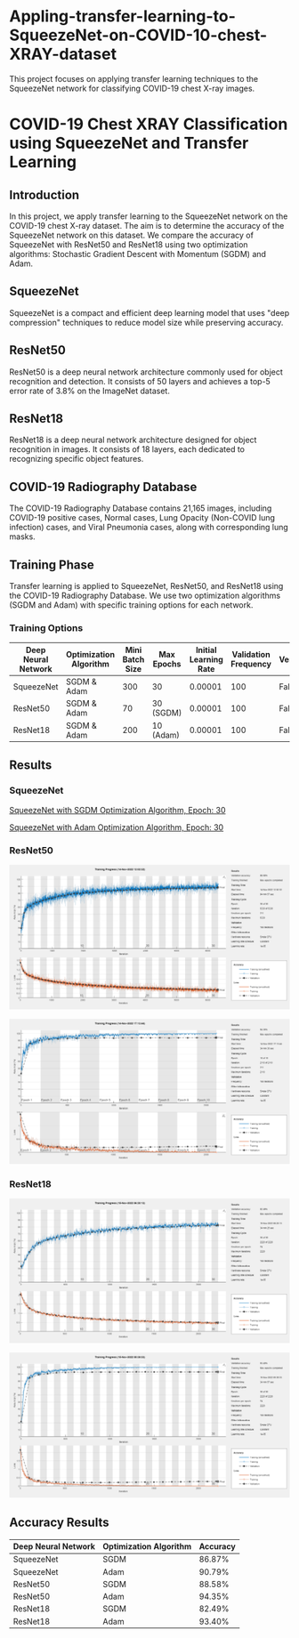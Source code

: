 # Appling-transfer-learning-to-SqueezeNet-on-COVID-10-chest-XRAY-dataset
This project focuses on applying transfer learning techniques to the SqueezeNet network for classifying COVID-19 chest X-ray images.
# COVID-19 Chest XRAY Classification using SqueezeNet and Transfer Learning

## Introduction
In this project, we apply transfer learning to the SqueezeNet network on the COVID-19 chest X-ray dataset. The aim is to determine the accuracy of the SqueezeNet network on this dataset. We compare the accuracy of SqueezeNet with ResNet50 and ResNet18 using two optimization algorithms: Stochastic Gradient Descent with Momentum (SGDM) and Adam.

## SqueezeNet
SqueezeNet is a compact and efficient deep learning model that uses "deep compression" techniques to reduce model size while preserving accuracy.

## ResNet50
ResNet50 is a deep neural network architecture commonly used for object recognition and detection. It consists of 50 layers and achieves a top-5 error rate of 3.8% on the ImageNet dataset.

## ResNet18
ResNet18 is a deep neural network architecture designed for object recognition in images. It consists of 18 layers, each dedicated to recognizing specific object features.

## COVID-19 Radiography Database
The COVID-19 Radiography Database contains 21,165 images, including COVID-19 positive cases, Normal cases, Lung Opacity (Non-COVID lung infection) cases, and Viral Pneumonia cases, along with corresponding lung masks.

## Training Phase
Transfer learning is applied to SqueezeNet, ResNet50, and ResNet18 using the COVID-19 Radiography Database. We use two optimization algorithms (SGDM and Adam) with specific training options for each network.

### Training Options

| Deep Neural Network   | Optimization Algorithm | Mini Batch Size | Max Epochs | Initial Learning Rate | Validation Frequency | Verbose | Shuffle | Validation Data |
|-----------------------|------------------------|-----------------|------------|-----------------------|----------------------|---------|---------|-----------------|
| SqueezeNet            | SGDM & Adam            | 300             | 30         | 0.00001               | 100                  | False   | Every-epoch | 30%             |
| ResNet50              | SGDM & Adam            | 70              | 30 (SGDM)  | 0.00001               | 100                  | False   | Every-epoch | 30%             |
| ResNet18              | SGDM & Adam            | 200             | 10 (Adam)  | 0.00001               | 100                  | False   | Every-epoch | 30%             |

## Results

### SqueezeNet

[SqueezeNet with SGDM Optimization Algorithm, Epoch: 30](Results/squeeznet.png)

[SqueezeNet with Adam Optimization Algorithm, Epoch: 30](Results/squeeznet_with_adam.png)

### ResNet50

![ResNet50 with SGDM Optimization Algorithm, Epoch: 30](Results/ResNet50.png)

![ResNet50 with Adam Optimization Algorithm, Epoch: 10](Results/ResNet50_with_adam.png)

### ResNet18

![ResNet18 with SGDM Optimization Algorithm, Epoch: 30](Results/ResNet18.png)

![ResNet18 with Adam Optimization Algorithm, Epoch: 30](Results/ResNet-18_with_adam.png)

## Accuracy Results

| Deep Neural Network | Optimization Algorithm | Accuracy   |
|---------------------|------------------------|------------|
| SqueezeNet          | SGDM                   | 86.87%     |
| SqueezeNet          | Adam                   | 90.79%     |
| ResNet50            | SGDM                   | 88.58%     |
| ResNet50            | Adam                   | 94.35%     |
| ResNet18            | SGDM                   | 82.49%     |
| ResNet18            | Adam                   | 93.40%     |
